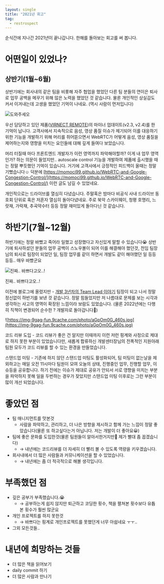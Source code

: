 ```yaml
---
layout: single
title: "2021년 회고"
tag:
  - restrospect
---
```


순식간에 지나간 2021년이 끝나갑니다. 한해를 돌아보는 회고를 써 봅니다.

# 어떤일이 있었나?

## 상반기(1월~6월)

상반기에는 회사내의 같은 팀을 비롯해 자주 협업을 했었던 다른 팀 분들의 연이은 퇴사로 업무 공백을 메꾸기 위해 많은 노력을 했었던 것 같습니다. 물론 개인적인 상실감도 커서 이겨내는데 고생을 했었던 기억이 나네요. (역시 사람이 먼저입니다)

![도와주세오](https://www.meme-arsenal.com/memes/f3ba024af2a3723ee18a15046e7809a5.jpg)

우선 담당하고 있던 제품([VIRNECT REMOTE](https://virnect.com/products/remote))의 마이너 업데이트(v2.3, v2.4)를 한 기억이 납니다. 고객사에서 지속적으로 음성, 영상 품질 이슈가 제기되어 이를 대응하기 위한 기능을 개발하기 위해 머리를 쥐어뜯으면서 WebRTC가 어떻게 음성, 영상 품질을 제어하는지와 영향을 미치는 요인들에 대해 깊게 들여다 보았습니다.

머리 터질때 마다 프론트엔드 개발자가 이런 영역까지 파악해야할까? 이게 내 업무 영역인가? 하는 의문이 들었지만.. autoscale control 기능을 개발하여 제품에 출시했을 때는 정말 뿌듯했던 기억이 있습니다. 거기에 고객사에서 긍정적인 피드백이 올때는 정말 기뻤습니다☺️ 덕분에 [https://momoci99.github.io/WebRTC-and-Google-Congestion-Control/](https://momoci99.github.io/WebRTC-and-Google-Congestion-Control/) 이런 글도 남길 수 있었네요.

개인적으로는 드라이브를 열심히 다녔습니다. 주말혹은 밤마다 비공식 사내 드라이브 동호회 단위로 혹은 저혼자 열심히 돌아다녔네요. 주로 북악 스카이웨이, 청평 호명리, 느랏재, 가락재, 추곡약수터 등등 정말 재미있게 돌아다닌 것 같습니다.

# 하반기(7월~12월)

하반기에는 정말 바빴고 죽어라 일했고 성장했다고 자신있게 말할 수 있습니다😭 상반기에 퇴사하셨던 분들의 업무 공백이 스노우볼이 되어 이를 해결해야 했던것, 전임 팀장님의 퇴사로 팀장이 되었던 일, 팀장 업무를 같이 하면서 개발도 같이 해야했던 일 등등등등.. 매우 바빴군요

![진짜.. 바쁘다고오..!](https://media.makeameme.org/created/im-really-busy.jpg)

진짜.. 바쁘다고오..!

이전에 블로그에 올렸지만 - [개발 3년차의 Team Lead 이야기](https://momoci99.github.io/TeamLeaderAsNewbie/) 팀장이 되고 나서 정말 정신없이 하반기를 보낸 것 같습니다. 정말 힘들었지만 저 나름대로 문제를 보는 시각과 생각하는 사고의 영역이 확장된 느낌이라 보람도 있었습니다. (물론 2022년에는 다행히 직책이 변경되어 순수한 ? 개발자로 돌아갑니다😤)

![https://img-9gag-fun.9cache.com/photo/aGpOm0G_460s.jpg](https://img-9gag-fun.9cache.com/photo/aGpOm0G_460s.jpg)

코드 리뷰 도입 - 코드 리뷰가 좋은 건 알지만 이때까지 이런 저런 핑계와 사정으로 제대로 하지 못한 부분이 있었습니다만, 새롭게 합류하신 개발센터장님의 전폭적인 지원아래 팀원 모두가 코드 리뷰를 할 수 있는 환경을 만들었습니다.

스탠드업 미팅 - 기존에 하지 않던 스탠드업 미팅도 활성화되어, 팀 미팅이 없는날을 제외하고는 매일 오전 11시마다 팀원이 모여 오늘의 상태, 진행중인 업무, 진행할 업무, 이슈등을 공유합니다. 하기 전에는 이슈가 제대로 공유가 안되서 서로 영향을 미치는 부분을 파악하지 못해 일을 두번하는 경우가 잦았지만 스탠드업 미팅 이후로는 그런 부분이 많이 개선 되었습니다.

# 좋았던 점

- 팀 매니지먼트를 맛본것
  - 사람을 파악하고, 관리하고, 더 나은 방향을 제시하고 함께 가는 느낌이 정말 좋았습니다(물론 또 하고싶다는거 아닙니다. 저는 개발이 더 좋아요😀)
- 팀에 좋은 문화를 도입한것(물론 팀원들이 알아서한거지만🤔 제가 빨대 좀 꼽겠습니다)
  - → 내년에는 코드리뷰를 더 자세히 더 빨리 볼 수 있도록 역량을 키우겠습니다.
- 회사내에서 더 많은 사람들과 커뮤니케이션을 할 수 있었습니다.
  - → 내년에는 좀 더 적극적으로 해볼 생각입니다.

# 부족했던 점

- 깊은 공부가 부족했습니다.😭
  - → 공부하는게 쉽지 않지만 퇴근하고 코딩한 횟수, 책을 펼쳐본 횟수보다 유튭 본 횟수가 훨씬 많군요
- 개인 프로젝트를 하지 못한것
  - → 바쁘다는 핑계로 개인프로젝트를 못했던게 너무 아쉽네요 ㅜㅜ..
- 그외 모든것들..

# 내년에 희망하는 것들

- 더 많은 책을 읽어보기
- daily commit 하기
- 더 많은 사람과 만나기
